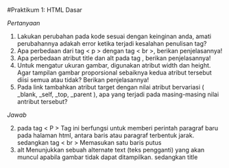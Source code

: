 #Praktikum 1: HTML Dasar


*Pertanyaan*
1. Lakukan perubahan pada kode sesuai dengan keinginan anda, amati perubahannya adakah error ketika terjadi kesalahan penulisan tag?
2. Apa perbedaan dari tag < p > dengan tag < br >, berikan penjelasannya!
3. Apa perbedaan atribut title dan alt pada tag <img>, berikan penjelasannya!
4. Untuk mengatur ukuran gambar, digunakan atribut width dan height. Agar tampilan gambar proporsional sebaiknya kedua atribut tersebut diisi semua atau tidak? Berikan penjelasannya!
5. Pada link tambahkan atribut target dengan nilai atribut bervariasi ( _blank, _self, _top, _parent ), apa yang terjadi pada masing-masing nilai antribut tersebut?


*Jawab*

2. pada tag < P > Tag ini berfungsi untuk memberi perintah paragraf baru pada halaman html, antara baris atau paragraf terbentuk jarak. sedangkan tag < br > Memasukan satu baris putus
3. alt Menunjukkan sebuah alternate text (teks pengganti) yang akan muncul apabila gambar tidak dapat ditampilkan. sedangkan title 
